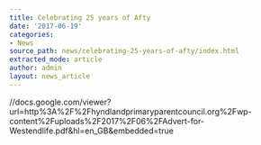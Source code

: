 ```yaml
---
title: Celebrating 25 years of Afty
date: '2017-06-19'
categories:
- News
source_path: news/celebrating-25-years-of-afty/index.html
extracted_mode: article
author: admin
layout: news_article
---
```

//docs.google.com/viewer?url=http%3A%2F%2Fhyndlandprimaryparentcouncil.org%2Fwp-content%2Fuploads%2F2017%2F06%2FAdvert-for-Westendlife.pdf&hl=en_GB&embedded=true
